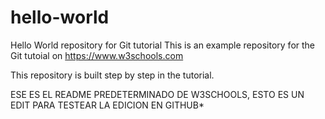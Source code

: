 # hello-world
Hello World repository for Git tutorial
This is an example repository for the Git tutoial on https://www.w3schools.com

This repository is built step by step in the tutorial.

ESE ES EL README PREDETERMINADO DE W3SCHOOLS, ESTO ES UN EDIT PARA TESTEAR LA EDICION EN GITHUB*
